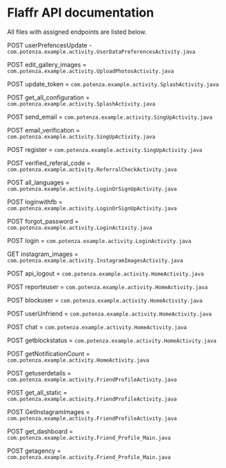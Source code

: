 # Flaffr API documentation

All files with assigned endpoints are listed below.

POST userPrefencesUpdate - ```com.potenza.example.activity.UserDataPreferencesActivity.java```

POST edit_gallery_images = ```com.potenza.example.activity.UploadPhotosActivity.java```

POST update_token = ```com.potenza.example.activity.SplashActivity.java```

POST get_all_configuration = ```com.potenza.example.activity.SplashActivity.java```

POST send_email = ```com.potenza.example.activity.SingUpActivity.java```

POST email_verification = ```com.potenza.example.activity.SingUpActivity.java```

POST register = ```com.potenza.example.activity.SingUpActivity.java```

POST verified_referal_code = ```com.potenza.example.activity.ReferralCheckActivity.java```

POST all_languages = ```com.potenza.example.activity.LoginOrSignUpActivity.java```

POST loginwithfb = ```com.potenza.example.activity.LoginOrSignUpActivity.java```

POST forgot_password = ```com.potenza.example.activity.LoginActivity.java```

POST login = ```com.potenza.example.activity.LoginActivity.java```

GET instagram_images = ```com.potenza.example.activity.InstagramImagesActivity.java```

POST api_logout = ```com.potenza.example.activity.HomeActivity.java```

POST reporteuser = ```com.potenza.example.activity.HomeActivity.java```

POST blockuser = ```com.potenza.example.activity.HomeActivity.java```

POST userUnfriend = ```com.potenza.example.activity.HomeActivity.java```

POST chat = ```com.potenza.example.activity.HomeActivity.java```

POST getblockstatus = ```com.potenza.example.activity.HomeActivity.java```

POST getNotificationCount = ```com.potenza.example.activity.HomeActivity.java```

POST getuserdetails = ```com.potenza.example.activity.FriendProfileActivity.java```

POST get_all_static = ```com.potenza.example.activity.FriendProfileActivity.java```

POST GetInstagramImages = ```com.potenza.example.activity.FriendProfileActivity.java```

POST get_dashboard = ```com.potenza.example.activity.Friend_Profile_Main.java```

POST getagency = ```com.potenza.example.activity.Friend_Profile_Main.java```